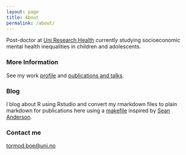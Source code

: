 ```yaml
---
layout: page
title: About
permalink: /about/
---
```


Post-doctor at [Uni Research Health](http://uni.no/en/uni-health/) currently studying socioeconomic mental health inequalities in children and adolescents. 

### More Information

See my work [profile](http://uni.no/en/staff/directory/tormod-be/) and [publications and talks](http://www.cristin.no/as/WebObjects/cristin.woa/wa/fres?sort=ar&pnr=47019&la=no&action=sok).

### Blog
I blog about R using Rstudio and convert my rmarkdown files to plain markdown for publications here using a [makefile](https://github.com/seananderson/seananderson.github.com/tree/master/_knitr-posts) inspired by [Sean Anderson](http://seananderson.ca).

### Contact me

[tormod.boe@uni.no](mailto:tormod.boe@uni.no)
